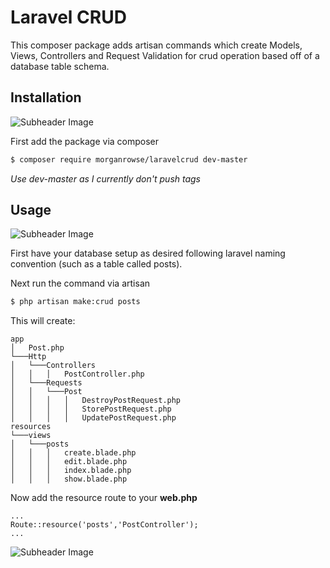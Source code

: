 # Laravel CRUD

This composer package adds artisan commands which create Models, Views, Controllers and Request Validation for crud operation based off of a database table schema.

## Installation

![Subheader Image](https://user-images.githubusercontent.com/17880010/32118361-aab588f8-bb51-11e7-95ef-6462dd720179.png)

First add the package via composer

```bash
$ composer require morganrowse/laravelcrud dev-master
```

_Use dev-master as I currently don't push tags_

## Usage

![Subheader Image](https://user-images.githubusercontent.com/17880010/32118361-aab588f8-bb51-11e7-95ef-6462dd720179.png)

First have your database setup as desired following laravel naming convention (such as a table called posts).

Next run the command via artisan

```bash
$ php artisan make:crud posts
```

This will create:

```
app
│   Post.php
└───Http
│   └───Controllers
│   │   │   PostController.php
│   └───Requests
│   │   └───Post
│   │   │   │   DestroyPostRequest.php
│   │   │   │   StorePostRequest.php
│   │   │   │   UpdatePostRequest.php
resources
└───views
│   └───posts
│   │   │   create.blade.php
│   │   │   edit.blade.php
│   │   │   index.blade.php
│   │   │   show.blade.php
```

Now add the resource route to your **web.php**

```
...
Route::resource('posts','PostController');
...
```

![Subheader Image](https://user-images.githubusercontent.com/17880010/32118361-aab588f8-bb51-11e7-95ef-6462dd720179.png)
